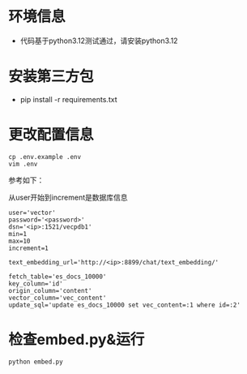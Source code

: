 # 环境信息

- 代码基于python3.12测试通过，请安装python3.12

# 安装第三方包

- pip install -r requirements.txt

# 更改配置信息

```
cp .env.example .env
vim .env
```

参考如下：

从user开始到increment是数据库信息

```
user='vector'
password='<password>'
dsn='<ip>:1521/vecpdb1'
min=1
max=10
increment=1

text_embedding_url='http://<ip>:8899/chat/text_embedding/'

fetch_table='es_docs_10000'
key_column='id'
origin_column='content'
vector_column='vec_content'
update_sql='update es_docs_10000 set vec_content=:1 where id=:2'

```

# 检查embed.py&运行

```
python embed.py
```

